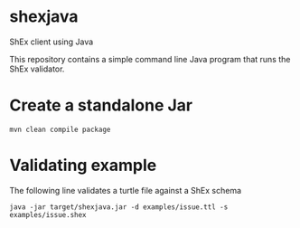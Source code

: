 shexjava
========

ShEx client using Java

This repository contains a simple command line Java program that runs the ShEx validator. 

# Create a standalone Jar

```
mvn clean compile package
```

# Validating example

The following line validates a turtle file against a ShEx schema

```
java -jar target/shexjava.jar -d examples/issue.ttl -s examples/issue.shex
```

